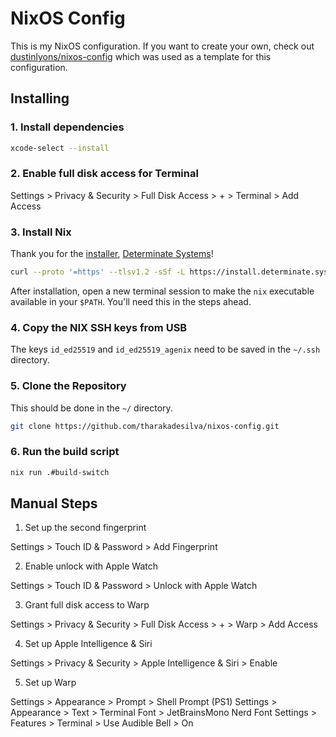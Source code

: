 # NixOS Config

This is my NixOS configuration. If you want to create your own, check out [dustinlyons/nixos-config](https://github.com/dustinlyons/nixos-config) which was used as a template for this configuration.

## Installing

### 1. Install dependencies

```sh
xcode-select --install
```

### 2. Enable full disk access for Terminal

Settings > Privacy & Security > Full Disk Access > + > Terminal > Add Access

### 3. Install Nix

Thank you for the [installer](https://zero-to-nix.com/concepts/nix-installer), [Determinate Systems](https://determinate.systems/)!

```sh
curl --proto '=https' --tlsv1.2 -sSf -L https://install.determinate.systems/nix | sh -s -- install
```
After installation, open a new terminal session to make the `nix` executable available in your `$PATH`. You'll need this in the steps ahead.

### 4. Copy the NIX SSH keys from USB

The keys `id_ed25519` and `id_ed25519_agenix` need to be saved in the `~/.ssh` directory.

### 5. Clone the Repository 

This should be done in the `~/` directory.

```sh
git clone https://github.com/tharakadesilva/nixos-config.git
```

### 6. Run the build script

```sh
nix run .#build-switch
```

## Manual Steps

1. Set up the second fingerprint

Settings > Touch ID & Password > Add Fingerprint

2. Enable unlock with Apple Watch

Settings > Touch ID & Password > Unlock with Apple Watch

3. Grant full disk access to Warp

Settings > Privacy & Security > Full Disk Access > + > Warp > Add Access

4. Set up Apple Intelligence & Siri

Settings > Privacy & Security > Apple Intelligence & Siri > Enable

<!-- TODO set the info and also how to set up chatgpt -->

5. Set up Warp

Settings > Appearance > Prompt > Shell Prompt (PS1)
Settings > Appearance > Text > Terminal Font > JetBrainsMono Nerd Font
Settings > Features > Terminal > Use Audible Bell > On
